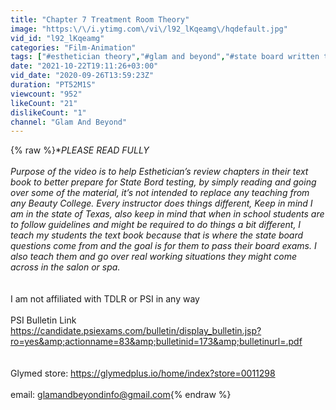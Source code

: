 ```yaml
---
title: "Chapter 7 Treatment Room Theory"
image: "https:\/\/i.ytimg.com\/vi\/l92_lKqeamg\/hqdefault.jpg"
vid_id: "l92_lKqeamg"
categories: "Film-Animation"
tags: ["#esthetician theory","#glam and beyond","#state board written test"]
date: "2021-10-22T19:11:26+03:00"
vid_date: "2020-09-26T13:59:23Z"
duration: "PT52M1S"
viewcount: "952"
likeCount: "21"
dislikeCount: "1"
channel: "Glam And Beyond"
---
```

{% raw %}**PLEASE READ FULLY <br /><br />Purpose of the video is to help Esthetician’s review chapters in their text book to better prepare for State Bord testing, by simply reading and going over some of the material, it’s not intended to replace any teaching from any Beauty College. Every instructor does things different, Keep in mind I am in the state of Texas, also keep in mind that when in school students are to follow guidelines and might be required to do things a bit different, I teach my students the text book because that is where the state board questions come from and the goal is for them to pass their board exams. I also teach them and go over real working situations they might come across in the salon or spa. <br /><br /><br />* I am not affiliated with TDLR or PSI in any way<br /><br />PSI Bulletin Link <br /><a rel="nofollow" target="blank" href="https://candidate.psiexams.com/bulletin/display_bulletin.jsp?ro=yes&amp;actionname=83&amp;bulletinid=173&amp;bulletinurl=.pdf">https://candidate.psiexams.com/bulletin/display_bulletin.jsp?ro=yes&amp;actionname=83&amp;bulletinid=173&amp;bulletinurl=.pdf</a><br /><br /><br />Glymed store:  <a rel="nofollow" target="blank" href="https://glymedplus.io/home/index?store=0011298">https://glymedplus.io/home/index?store=0011298</a><br /><br />email: glamandbeyondinfo@gmail.com{% endraw %}
